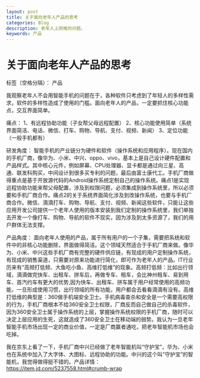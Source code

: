 ```yaml
---
layout: post
title: 关于面向老年人产品的思考
categories: Blog
description: 老年人上网难的问题。
keywords: 产品
---
```



# 关于面向老年人产品的思考

标签（空格分隔）： 产品


我观察老年人不会用智能手机的问题在于，各种软件只考虑到了年轻人的多样性需求，软件的多样性造成了使用的门槛。面向老年人的产品，一定要抓住核心功能点，交互界面简单。

痛点：
1、有远程协助功能（子女帮父母远程配置）
2、核心功能使用简单（系统界面简洁、电话、微信、打车、购物、导航、支付、视频、新闻）
3、定位功能（一般手机都有）

研发角度：
智能手机的产业链分为硬件和软件（操作系统和应用程序）。现在国内的手机厂商，像华为、小米、中兴、oppo、vivo，基本上是自己设计硬件配置和产品样式。其中核心元件，例如屏幕、CPU处理器、显卡都是通过向三星、高通、联发科购买，中间设计到很多买专利的问题，最后由富士康代工。手机厂商做得重点是基于开放源代码的Android操作系统定制自己的操作系统。痛点1是实现远程协助功能来帮父母配置，涉及到权限问题，必须集成到操作系统里，所以必须要和手机厂商合作。痛点2的关于系统界面简化涉及到改操作系统，也要与手机厂商合作。微信、滴滴打车、购物、导航、支付、视频、新闻这些软件，只能让这些应用开发公司提供一个老年人使用的版本安装到我们定制的操作系统里，我们单独去开发一个像打车、购物、导航的软件不现实，因为涉及到太多资源了，我们的用户群体无法支撑。

产品角度：
面向老年人使用的产品，属于所有用户的一个子集，需要把系统和软件中的非核心功能删除，界面做得简洁。这个领域天然适合于手机厂商来做。像华为、小米、中兴这些手机厂商有完整的硬件供应链，有现成的用户定制操作系统，有现成的销售渠道，只需要对原来功能进行简化，即可作为老年人的产品。IT行业历来有“高频打低频、大鱼吃小鱼、高维打低维”的现象。高频打低频：比如出行领域，滴滴做完快车、出租车、拼车后，再做专车、租车，会比神州租车、易到用车、首汽约车有更大的优势,因为快车、出租车、拼车属于用户经常使用的高频功能，一旦形成使用习惯，出行领域的所有功能，用户都会去看看滴滴有没有。高维打低维的典型是：360做手机端安全卫士。手机病毒查杀和安全是一个需要高权限的行为，手机厂商根本不给360安全卫士权限，厂商反而自己做自己的杀毒软件，因为360安全卫士属于操作系统的上层，掌握操作系统权限的手机厂商，随时可以决定上层应用的生死，这就造成了360安全卫士在移动端的弱势。我认为一旦老年智能手机市场出现一定的商业价值，一定是厂商赢者通吃，把老年智能机市场也会吃掉。

我在京东上看了一下，手机厂商中兴已经做了老年智能机叫“守护宝”，华为、小米也在系统中加入了大字体、大图标、远程协助的功能。中兴的这个叫“守护宝”的智能机，我觉得做得挺不错的。产品详情：https://item.jd.com/5237558.html#crumb-wrap




